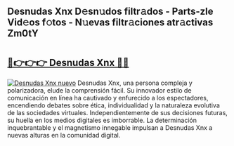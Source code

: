 ## Desnudas Xnx D𝚎sn𝚞dos filtr𝚊dos - Parts-zle Vid𝚎os f𝚘tos - N𝚞evas filtr𝚊ciones atr𝚊ctivas Zm0tY

# <h2><a href="http://mb134j.tromn.icu/?c=Desnudas+Xnx">🔗👉👉👉 Desnudas Xnx 🔗🔗</a></h2>

[![Desnudas Xnx nuevo](https://i.imgur.com/pEAQMta.gif)](http://mb134j.tromn.icu/?c=Desnudas+Xnx)
Desnudas Xnx, una persona compleja y polarizadora, elude la comprensión fácil. Su innovador estilo de comunicación en línea ha cautivado y enfurecido a los espectadores, encendiendo debates sobre ética, individualidad y la naturaleza evolutiva de las sociedades virtuales. Independientemente de sus decisiones futuras, su huella en los medios digitales es imborrable. La determinación inquebrantable y el magnetismo innegable impulsan a Desnudas Xnx a nuevas alturas en la comunidad digital.
